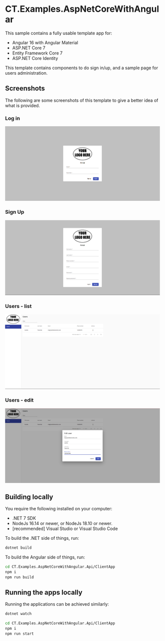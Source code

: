 # CT.Examples.AspNetCoreWithAngular

This sample contains a fully usable template app for:

* Angular 16 with Angular Material
* ASP.NET Core 7
* Entity Framework Core 7
* ASP.NET Core Identity

This template contains components to do sign in/up, and a sample page for users administration.

## Screenshots

The following are some screenshots of this template to give a better idea of what is provided.

### Log in

![Log in](/assets/login.png)

### Sign Up

![Sign up](/assets/signup.png)

### Users - list

![Users list](/assets/users.png)

### Users - edit

![Edit user](/assets/users-edit.png)

## Building locally

You require the following installed on your computer:

* .NET 7 SDK
* NodeJs 16.14 or newer, or NodeJs 18.10 or newer.
* [recommended] Visual Studio or Visual Studio Code

To build the .NET side of things, run:

``` bash
dotnet build
```

To build the Angular side of things, run:

```bash
cd CT.Examples.AspNetCoreWithAngular.Api/ClientApp
npm i
npm run build
```

## Running the apps locally

Running the applications can be achieved similarly:

``` bash
dotnet watch
```

```bash
cd CT.Examples.AspNetCoreWithAngular.Api/ClientApp
npm i
npm run start
```
